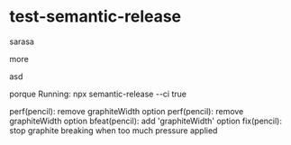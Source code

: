 # test-semantic-release

sarasa

more

asd


porque
Running: npx semantic-release --ci true


perf(pencil): remove graphiteWidth option
perf(pencil): remove graphiteWidth option
bfeat(pencil): add 'graphiteWidth' option
fix(pencil): stop graphite breaking when too much pressure applied